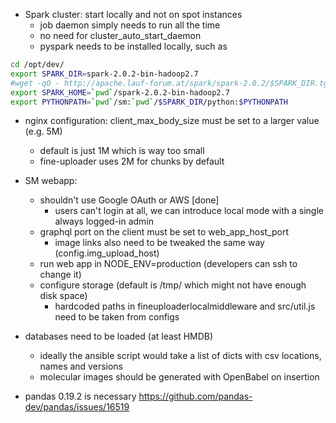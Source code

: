 - Spark cluster: start locally and not on spot instances
  - job daemon simply needs to run all the time
  - no need for cluster_auto_start_daemon
  - pyspark needs to be installed locally, such as
```bash
cd /opt/dev/
export SPARK_DIR=spark-2.0.2-bin-hadoop2.7
#wget -qO - http://apache.lauf-forum.at/spark/spark-2.0.2/$SPARK_DIR.tgz | tar xz
export SPARK_HOME=`pwd`/spark-2.0.2-bin-hadoop2.7
export PYTHONPATH=`pwd`/sm:`pwd`/$SPARK_DIR/python:$PYTHONPATH
```

- nginx configuration: client_max_body_size must be set to a larger value (e.g. 5M)
  - default is just 1M which is way too small
  - fine-uploader uses 2M for chunks by default

- SM webapp:
  - shouldn't use Google OAuth or AWS [done]
    - users can't login at all, we can introduce local mode with a single always logged-in admin
  - graphql port on the client must be set to web_app_host_port
    - image links also need to be tweaked the same way (config.img_upload_host)
  - run web app in NODE_ENV=production (developers can ssh to change it)
  - configure storage (default is /tmp/ which might not have enough disk space)
    - hardcoded paths in fineuploaderlocalmiddleware and src/util.js need to be taken from configs

- databases need to be loaded (at least HMDB)
  - ideally the ansible script would take a list of dicts with csv locations, names and versions
  - molecular images should be generated with OpenBabel on insertion

- pandas 0.19.2 is necessary
  https://github.com/pandas-dev/pandas/issues/16519
